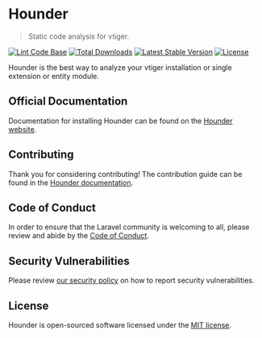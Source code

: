 # Hounder
> Static code analysis for vtiger.

<a href="https://github.com/javanile/houder/actions"><img src="https://github.com/javanile/hounder/workflows/Lint%20Code%20Base/badge.svg" alt="Lint Code Base"></a>
<a href="https://packagist.org/packages/javanile/hounder"><img src="https://poser.pugx.org/javanile/hounder/d/total.svg" alt="Total Downloads"></a>
<a href="https://packagist.org/packages/javanile/hounder"><img src="https://poser.pugx.org/javanile/hounder/v/stable.svg" alt="Latest Stable Version"></a>
<a href="https://packagist.org/packages/javanile/hounder"><img src="https://poser.pugx.org/javanile/hounder/license.svg" alt="License"></a>

Hounder is the best way to analyze your vtiger installation or single extension or entity module.

## Official Documentation

Documentation for installing Hounder can be found on the [Hounder website](https://hounder.javanile.org).

## Contributing

Thank you for considering contributing! The contribution guide can be found in the [Hounder documentation](https://hounder.javanile.org).

## Code of Conduct

In order to ensure that the Laravel community is welcoming to all, please review and abide by the [Code of Conduct](https://hounder.javanile.org#code-of-conduct).

## Security Vulnerabilities

Please review [our security policy](https://github.com/javanile/hounder/security/policy) on how to report security vulnerabilities.

## License

Hounder is open-sourced software licensed under the [MIT license](LICENSE.md).
